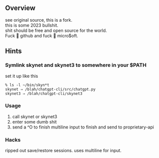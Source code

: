 ## Overview

see original source, this is a fork.  
this is some 2023 bullshit.  
shit should be free and open source for the world.  
Fuck 🖕 github and fuck 🖕 micro$oft.

## Hints

### Symlink skynet and skynet3 to somewhere in your $PATH

set it up like this
```
% ls -l ~/bin/skyn*t
skynet ⇒ /blah/chatgpt-cli/src/chatgpt.py
skynet3 ⇒ /blah/chatgpt-cli/skynet3
```

### Usage 
1. call skynet or skynet3
2. enter some dumb shit
3. send a ^O to finish multiline input to finish and send to proprietary-api


### Hacks
ripped out save/restore sessions. uses multiline for input.